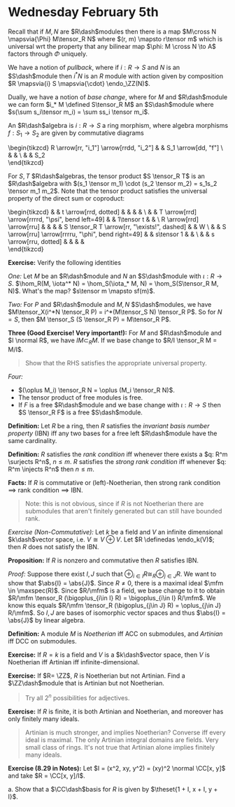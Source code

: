 # Wednesday February 5th

Recall that if $M, N$ are $R\dash$modules then there is a map $M\cross N \mapsvia{\Phi} M\tensor_R N$ where $(r, m) \mapsto r\tensor m$ which is universal wrt the property that any bilinear map $\phi: M \cross N \to A$ factors through $\Phi$ uniquely.

We have a notion of *pullback*, where if $i:R \to S$ and $N$ is an $S\dash$module then $i^*N$ is an $R$ module with action given by composition $R \mapsvia{i} S \mapsvia{\cdot} \endo_\ZZ(N)$.

Dually, we have a notion of *base change*, where for $M$ and $R\dash$module we can form $i_* M \defined S\tensor_R M$ an $S\dash$module where $s(\sum s_i\tensor m_i) = \sum ss_i \tensor m_i$.

An $R\dash$algebra is $i:R\to S$ a ring morphism, where algebra morphisms $f: S_1 \to S_2$ are given by commutative diagrams

\begin{tikzcd}
R \arrow[rr, "i_1"] \arrow[rrdd, "i_2"] &  & S_1 \arrow[dd, "f"] \\
                                        &  &                     \\
                                        &  & S_2                
\end{tikzcd}

For $S, T$ $R\dash$algebras, the tensor product $S \tensor_R T$ is an $R\dash$algebra with $(s_1 \tensor m_1) \cdot (s_2 \tensor m_2) = s_1s_2 \tensor m_1 m_2$.
Note that the tensor product satisfies the universal property of the direct sum or coproduct:

\begin{tikzcd}
                          &  & t \arrow[rrd, dotted]                              &  &                                              &  &   \\
                          &  & T \arrow[rrd] \arrow[rrrrd, "\psi", bend left=49]  &  & 1\tensor t                                   &  &   \\
R \arrow[rrd] \arrow[rru] &  &                                                    &  & S \tensor_R T \arrow[rr, "\exists!", dashed] &  & W \\
                          &  & S \arrow[rru] \arrow[rrrru, "\phi", bend right=49] &  & s\tensor 1                                   &  &   \\
                          &  & s \arrow[rru, dotted]                              &  &                                              &  &  
\end{tikzcd}


**Exercise:**
Verify the following identities

*One:*
Let $M$ be an $R\dash$module and $N$ an $S\dash$module with $\iota: R\to S$.
$\hom_R(M, \iota^* N) = \hom_S(\iota_* M, N) = \hom_S(S\tensor_R M, N)$.
What's the map? $s\tensor m \mapsto sf(m)$.

*Two:*
For $P$ and $R\dash$module and $M, N$ $S\dash$modules, we have $M\tensor_X(i^*N \tensor_R P) = i^*(M\tensor_S N) \tensor_R P$.
So for $N = S$, then $M \tensor_S (S \tensor_R P) = M\tensor_R P$.

**Three (Good Exercise! Very important!):**
For $M$ and $R\dash$module and $I \normal R$, we have $IM \subset_R M$.
If we base change to $R/I \tensor_R M = M/I$.

> Show that the RHS satisfies the appropriate universal property.

*Four:*

- $(\oplus M_i) \tensor_R N = \oplus (M_i \tensor_R N)$.
- The tensor product of free modules is free.
- If $F$ is a free $R\dash$module and we base change with $\iota: R\to S$ then $S \tensor_R F$ is a free $S\dash$module.


**Definition:**
Let $R$ be a ring, then $R$ satisfies the *invariant basis number property* (IBN) iff any two bases for a free left $R\dash$module have the same cardinality.

**Definition:**
$R$ satisfies the *rank condition* iff whenever there exists a $q: R^m \surjects R^n$, $n\leq m$.
$R$ satisfies the *strong rank condition* iff whenever $q: R^m \injects R^n$ then $n\leq m$.

**Facts:**
If $R$ is commutative or (left)-Noetherian, then strong rank condition $\implies$ rank condition $\implies$ IBN.

> Note: this is not obvious, since if $R$ is not Noetherian there are submodules that aren't finitely generated but can still have bounded rank.

*Exercise (Non-Commutative):*
Let $k$ be a field and $V$ an infinite dimensional $k\dash$vector space, i.e. $V \cong V \oplus V$.
Let $R \definedas \endo_k(V)$; then $R$ does not satisfy the IBN.

**Proposition:**
If $R$ is nonzero and commutative then $R$ satisfies IBN.

*Proof:*
Suppose there exist $I, J$ such that  $\oplus_{i\in I} R \cong_R \oplus_{j\in J} R$.
We want to show that $\abs{I} = \abs{J}$.
Since $R\neq 0$, there is a maximal ideal $\mfm \in \maxspec(R)$.
Since $R/\mfm$ is a field, we base change to it to obtain $R/\mfm \tensor_R (\bigoplus_{i\in I} R) = \bigoplus_{i\in I} R/\mfm$.
We know this equals $R/\mfm \tensor_R (\bigoplus_{j\in J} R) = \oplus_{j\in J} R/\mfm$.
So $I, J$ are bases of isomorphic vector spaces and thus $\abs{I} = \abs{J}$ by linear algebra.

**Definition:**
A module $M$ is *Noetherian* iff ACC on submodules, and *Artinian* iff DCC on submodules.

**Exercise:**
If $R = k$ is a field and $V$ is a $k\dash$vector space, then $V$ is Noetherian iff Artinian iff infinite-dimensional.

**Exercise:**
If $R= \ZZ$, $R$ is Noetherian but not Artinian.
Find a $\ZZ\dash$module that is Artinian but not Noetherian.

> Try all $2^n$ possibilities for adjectives.

**Exercise:**
If $R$ is finite, it is both Artinian and Noetherian, and moreover has only finitely many ideals.

> Artinian is much stronger, and implies Noetherian? 
> Converse iff every ideal is maximal.
> The only Artinian integral domains are fields. Very small class of rings.
> It's not true that Artinian alone implies finitely many ideals.

**Exercise (8.29 in Notes):**
Let $I = (x^2, xy, y^2) = (xy)^2 \normal \CC[x, y]$ and take $R = \CC[x, y]/I$.

a. Show that a $\CC\dash$basis for $R$ is given by $\theset{1 + I, x + I, y + I}$.

